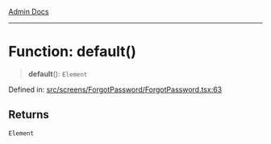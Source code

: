 [Admin Docs](/)

***

# Function: default()

> **default**(): `Element`

Defined in: [src/screens/ForgotPassword/ForgotPassword.tsx:63](https://github.com/PalisadoesFoundation/talawa-admin/blob/main/src/screens/ForgotPassword/ForgotPassword.tsx#L63)

## Returns

`Element`
